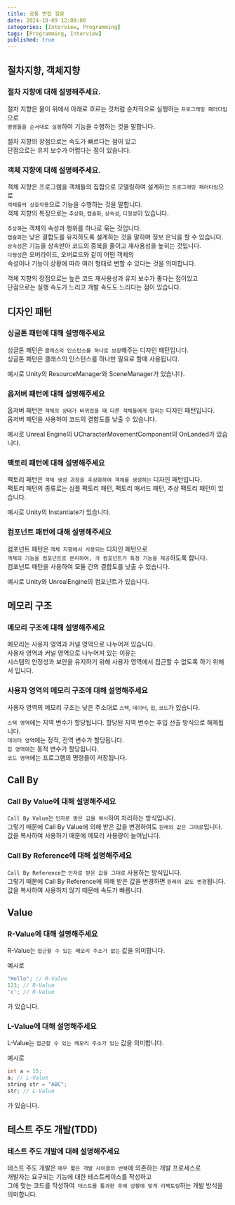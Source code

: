 ```yaml
---
title: 공통 면접 질문
date: 2024-10-09 12:00:00
categories: [Interview, Programming]
tags: [Programming, Interview]
published: true
---
```


## 절차지향, 객체지향

### 절차 지향에 대해 설명해주세요.

절차 지향은 물이 위에서 아래로 흐르는 것처럼 순차적으로 실행하는 `프로그래밍 패러다임`으로  
`명령들을 순서대로 실행`하여 기능을 수행하는 것을 말합니다. 

절차 지향의 장점으로는 속도가 빠르다는 점이 있고  
단점으로는 유지 보수가 어렵다는 점이 있습니다.

### 객체 지향에 대해 설명해주세요.

객체 지향은 프로그램을 객체들의 집합으로 모델링하여 설계하는 `프로그래밍 패러다임`으로  
`객체들의 상호작용`으로 기능을 수행하는 것을 말합니다.  
객체 지향의 특징으로는 `추상화`, `캡슐화`, `상속성`, `디형성`이 있습니다.

`추상화`는 객체의 속성과 행위를 하나로 묶는 것입니다.  
`캡슐화`는 낮은 결합도를 유지하도록 설계하는 것을 말하며 정보 은닉을 할 수 있습니다.  
`상속성`은 기능을 상속받아 코드의 중복을 줄이고 재사용성을 높히는 것입니다.  
`다형성`은 오버라이드, 오버로드와 같이 어떤 객체의   
속성이나 기능이 상황에 따라 여러 형태로 변할 수 있다는 것을 의미합니다.

객체 지향의 장점으로는 높은 코드 재사용성과 유지 보수가 좋다는 점이있고  
단점으로는 실행 속도가 느리고 개발 속도도 느리다는 점이 있습니다.


## 디자인 패턴

### 싱글톤 패턴에 대해 설명해주세요

싱글톤 패턴은 `클래스의 인스턴스를 하나로 보장`해주는 디자인 패턴입니다.  
싱글톤 패턴은 클래스의 인스턴스를 하나만 필요로 할때 사용됩니다.  

예시로 Unity의 ResourceManager와 SceneManager가 있습니다.

### 옵저버 패턴에 대해 설명해주세요

옵저버 패턴은 `객체의 상태가 바뀌었을 때 다른 객체들에게 알리는` 디자인 패턴입니다.  
옵저버 패턴을 사용하여 코드의 결합도를 낮출 수 있습니다.  

예시로 Unreal Engine의 UCharacterMovementComponent의 OnLanded가 있습니다.

### 팩토리 패턴에 대해 설명해주세요

팩토리 패턴은 `객체 생성 과정을 추상화하여 객체를 생성하는` 디자인 패턴입니다.  
팩토리 패턴의 종류로는 심플 팩토리 패턴, 팩토리 매서드 패턴, 추상 팩토리 패턴이 있습니다.  

예시로 Unity의 Instantiate가 있습니다.

### 컴포넌트 패턴에 대해 설명해주세요

컴포넌트 패턴은 `객체 지향에서 사용되는` 디자인 패턴으로  
`객체의 기능을 컴포넌트로 분리하여, 각 컴포넌트가 특정 기능을 제공`하도록 합니다.  
컴포넌트 패턴을 사용하여 모듈 간의 결합도를 낮출 수 있습니다.  

예시로 Unity와 UnrealEngine의 컴포넌트가 있습니다.

## 메모리 구조

### 메모리 구조에 대해 설명해주세요

메모리는 사용자 영역과 커널 영역으로 나누어져 있습니다.  
사용자 영역과 커널 영역으로 나누어져 있는 이유는   
시스템의 안정성과 보안을 유지하기 위해 사용자 영역에서 접근할 수 없도록 하기 위해서 입니다.

### 사용자 영역의 메모리 구조에 대해 설명해주세요

사용자 영역의 메모리 구조는 낮은 주소대로 `스택`, `데이터`, `힙`, `코드`가 있습니다.  

`스택 영역`에는 지역 변수가 할당됩니다. 할당된 지역 변수는 후입 선출 방식으로 해제됩니다.  
`데이터 영역`에는 정적, 전역 변수가 할당됩니다.  
`힙 영역에`는 동적 변수가 할당됩니다.  
`코드 영역`에는 프로그램의 명령들이 저장됩니다.

## Call By

### Call By Value에 대해 설명해주세요

`Call By Value`는 `인자로 받은 값을 복사`하여 처리하는 방식입니다.  
그렇기 때문에 Call By Value에 의해 받은 값을 변경하여도 `원래의 값은 그대로`입니다.  
값을 복사하여 사용하기 때문에 메모리 사용량이 늘어납니다.

### Call By Reference에 대해 설명해주세요

`Call By Reference`는 `인자로 받은 값을 그대로` 사용하는 방식입니다.  
그렇기 때문에 Call By Reference에 의해 받은 값을 변경하면 `원래의 값도 변경`됩니다.  
값을 복사하여 사용하지 않기 때문에 속도가 빠릅니다.

## Value

### R-Value에 대해 설명해주세요

R-Value는 `접근할 수 있는 메모리 주소가 없는` 값을 의미합니다.  

예시로

```c
"Hello"; // R-Value
123; // R-Value
'c'; // R-Value
```

가 있습니다.

### L-Value에 대해 설명해주세요

L-Value는 `접근할 수 있는 메모리 주소가 있는` 값을 의미합니다.

예시로 

```c
int a = 15;
a; // L-Value
string str = "ABC";
str; // L-Value
```

가 있습니다.

## 테스트 주도 개발(TDD)

### 테스트 주도 개발에 대해 설명해주세요

테스트 주도 개발은 `매우 짧은 개발 사이클의 반복`에 의존하는 개발 프로세스로  
개발자는 요구되는 기능에 대한 테스트케이스를 작성하고   
그에 맞는 코드를 작성하여` 테스트를 통과한 후에 상황에 맞게 리팩토링`하는 개발 방식을 의미합니다.
